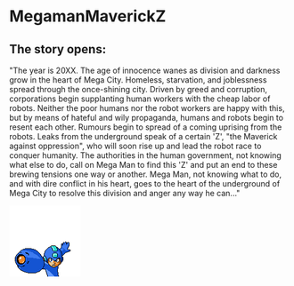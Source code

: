 # MegamanMaverickZ

## The story opens:

"The year is 20XX. The age of innocence wanes as division and darkness grow in the heart of Mega City. Homeless, starvation, and joblessness spread through the once-shining city. Driven by greed and corruption, corporations begin supplanting human workers with the cheap labor of robots. Neither the poor humans nor the robot workers are happy with this, but by means of hateful and wily propaganda, humans and robots begin to resent each other. Rumours begin to spread of a coming uprising from the robots. Leaks from the underground speak of a certain 'Z', "the Maverick against oppression", who will soon rise up and lead the robot race to conquer humanity. The authorities in the human government, not knowing what else to do, call on Mega Man to find this 'Z' and put an end to these brewing tensions one way or another. Mega Man, not knowing what to do, and with dire conflict in his heart, goes to the heart of the underground of Mega City to resolve this division and anger any way he can..."

![Alt text](assets/sprites/Frames/MegamanMainMenu/MegamanPose.png?raw=true "Megaman Maverick Z")
